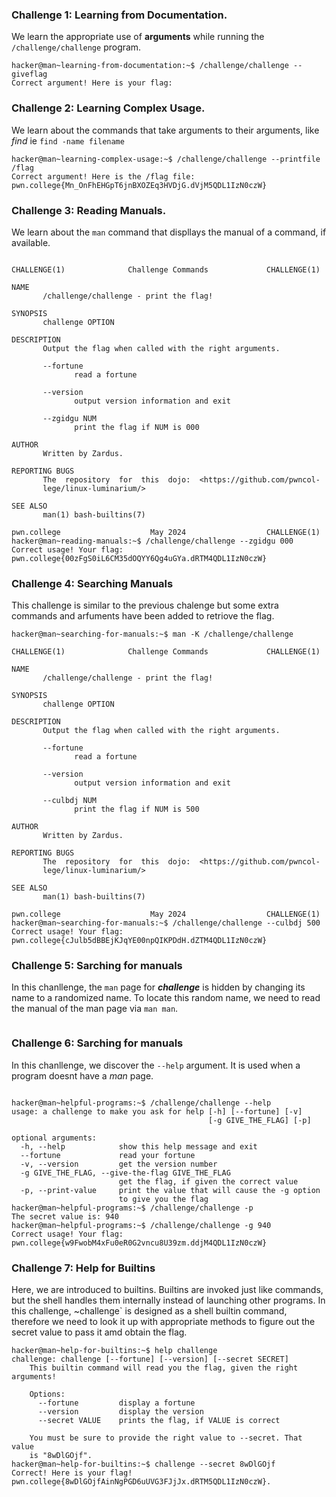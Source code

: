 ### Challenge 1: Learning from Documentation.
We learn the appropriate use of __arguments__ while running the `/challenge/challenge` program.
```
hacker@man~learning-from-documentation:~$ /challenge/challenge --giveflag
Correct argument! Here is your flag:

```

### Challenge 2: Learning Complex Usage.
We learn about the commands that take arguments to their arguments, like *find* ie `find -name filename`
```
hacker@man~learning-complex-usage:~$ /challenge/challenge --printfile /flag
Correct argument! Here is the /flag file:
pwn.college{Mn_OnFhEHGpT6jnBXOZEq3HVDjG.dVjM5QDL1IzN0czW}

```

### Challenge 3: Reading Manuals.
We learn about the `man` command that displlays the manual of a command, if available.
```hacker@man~reading-manuals:~$ man challenge

CHALLENGE(1)              Challenge Commands             CHALLENGE(1)

NAME
       /challenge/challenge - print the flag!

SYNOPSIS
       challenge OPTION

DESCRIPTION
       Output the flag when called with the right arguments.

       --fortune
              read a fortune

       --version
              output version information and exit

       --zgidgu NUM
              print the flag if NUM is 000

AUTHOR
       Written by Zardus.

REPORTING BUGS
       The  repository  for  this  dojo:  <https://github.com/pwncol‐
       lege/linux-luminarium/>

SEE ALSO
       man(1) bash-builtins(7)

pwn.college                    May 2024                  CHALLENGE(1)
hacker@man~reading-manuals:~$ /challenge/challenge --zgidgu 000
Correct usage! Your flag: pwn.college{00zFgS0iL6CM35dOQYY6Qg4uGYa.dRTM4QDL1IzN0czW}

```

### Challenge 4: Searching Manuals
This challenge is similar to the previous chalenge but some extra commands and arfuments have been added to retriove the flag.
```
hacker@man~searching-for-manuals:~$ man -K /challenge/challenge

CHALLENGE(1)              Challenge Commands             CHALLENGE(1)

NAME
       /challenge/challenge - print the flag!

SYNOPSIS
       challenge OPTION

DESCRIPTION
       Output the flag when called with the right arguments.

       --fortune
              read a fortune

       --version
              output version information and exit

       --culbdj NUM
              print the flag if NUM is 500

AUTHOR
       Written by Zardus.

REPORTING BUGS
       The  repository  for  this  dojo:  <https://github.com/pwncol‐
       lege/linux-luminarium/>

SEE ALSO
       man(1) bash-builtins(7)

pwn.college                    May 2024                  CHALLENGE(1)
hacker@man~searching-for-manuals:~$ /challenge/challenge --culbdj 500
Correct usage! Your flag: pwn.college{cJulb5dBBEjKJqYE00npQIKPDdH.dZTM4QDL1IzN0czW}

```

### Challenge 5: Sarching for manuals
In this chanllenge, the `man` page for *__challenge__* is hidden by changing its name to a randomized name. To locate this random name, we need to read the manual of the man page via `man man`.

```

```

### Challenge 6: Sarching for manuals
In this chanllenge, we discover the `--help` argument. It is used when a program doesnt have a *man* page.
```

hacker@man~helpful-programs:~$ /challenge/challenge --help
usage: a challenge to make you ask for help [-h] [--fortune] [-v]
                                            [-g GIVE_THE_FLAG] [-p]

optional arguments:
  -h, --help            show this help message and exit
  --fortune             read your fortune
  -v, --version         get the version number
  -g GIVE_THE_FLAG, --give-the-flag GIVE_THE_FLAG
                        get the flag, if given the correct value
  -p, --print-value     print the value that will cause the -g option
                        to give you the flag
hacker@man~helpful-programs:~$ /challenge/challenge -p
The secret value is: 940
hacker@man~helpful-programs:~$ /challenge/challenge -g 940
Correct usage! Your flag: pwn.college{w9FwobM4xFu0eR0G2vncu8U39zm.ddjM4QDL1IzN0czW}
```

### Challenge 7: Help for Builtins
Here, we are introduced to builtins. Builtins are invoked just like commands, but the shell handles them internally instead of launching other programs. 
In this challenge, ~challenge` is designed as a shell builtin command, therefore we need to look it up with appropriate methods to figure out the secret value to pass it amd obtain the flag.

```
hacker@man~help-for-builtins:~$ help challenge
challenge: challenge [--fortune] [--version] [--secret SECRET]
    This builtin command will read you the flag, given the right arguments!

    Options:
      --fortune         display a fortune
      --version         display the version
      --secret VALUE    prints the flag, if VALUE is correct

    You must be sure to provide the right value to --secret. That value
    is "8wDlGOjf".
hacker@man~help-for-builtins:~$ challenge --secret 8wDlGOjf
Correct! Here is your flag!
pwn.college{8wDlGOjfAinNgPGD6uUVG3FJjJx.dRTM5QDL1IzN0czW}.

```
